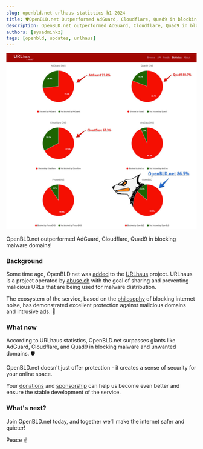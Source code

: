 ```yaml
---
slug: openbld.net-urlhaus-statistics-h1-2024
title: 🛡OpenBLD.net Outperformed AdGuard, Cloudflare, Quad9 in blocking malware domains
description: OpenBLD.net outperformed AdGuard, Cloudflare, Quad9 in blocking malware domains!
authors: [sysadminkz]
tags: [openbld, updates, urlhaus]
---
```


![JetBrains OSS OpenBLD.net support](images/openbld.net-urlhaus-statistics-h1-2024.jpeg)

OpenBLD.net outperformed AdGuard, Cloudflare, Quad9 in blocking malware domains!

### Background

Some time ago, OpenBLD.net was [added](2024-03-11-openbld-abuse-ch-integration.md) to the [URLhaus](https://urlhaus.abuse.ch/) project. URLhaus is a project operated 
by [abuse.ch](https://abuse.ch/) with the goal of sharing and preventing malicious URLs that are being used for malware distribution.

The ecosystem of the service, based on the [philosophy](/docs/intro/#philosophy) of blocking internet noise, has demonstrated excellent protection against malicious domains and intrusive ads. 💪

### What now

According to URLhaus statistics, OpenBLD.net surpasses giants like AdGuard, Cloudflare, and Quad9 in blocking malware and unwanted domains. 🛡️

OpenBLD.net doesn't just offer protection - it creates a sense of security for your online space.

Your [donations](/docs/donation/) and [sponsorship](/docs/sponsorship) can help us become even better and ensure the stable development of the service.

### What's next?

Join OpenBLD.net today, and together we'll make the internet safer and quieter!

Peace ✌️
